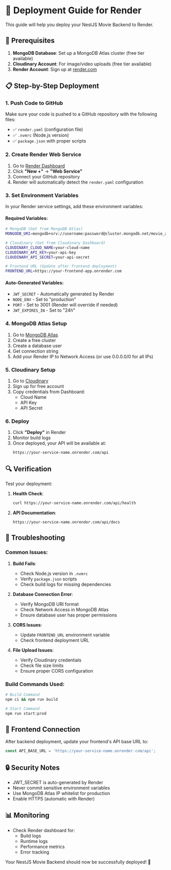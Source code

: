 # 🚀 Deployment Guide for Render

This guide will help you deploy your NestJS Movie Backend to Render.

## 🔧 Prerequisites

1. **MongoDB Database**: Set up a MongoDB Atlas cluster (free tier available)
2. **Cloudinary Account**: For image/video uploads (free tier available)
3. **Render Account**: Sign up at [render.com](https://render.com)

## 📋 Step-by-Step Deployment

### 1. Push Code to GitHub

Make sure your code is pushed to a GitHub repository with the following files:
- ✅ `render.yaml` (configuration file)
- ✅ `.nvmrc` (Node.js version)
- ✅ `package.json` with proper scripts

### 2. Create Render Web Service

1. Go to [Render Dashboard](https://dashboard.render.com)
2. Click **"New +"** → **"Web Service"**
3. Connect your GitHub repository
4. Render will automatically detect the `render.yaml` configuration

### 3. Set Environment Variables

In your Render service settings, add these environment variables:

#### Required Variables:
```bash
# MongoDB (Get from MongoDB Atlas)
MONGODB_URI=mongodb+srv://username:password@cluster.mongodb.net/movie_assessment

# Cloudinary (Get from Cloudinary Dashboard)
CLOUDINARY_CLOUD_NAME=your-cloud-name
CLOUDINARY_API_KEY=your-api-key
CLOUDINARY_API_SECRET=your-api-secret

# Frontend URL (Update after frontend deployment)
FRONTEND_URL=https://your-frontend-app.onrender.com
```

#### Auto-Generated Variables:
- `JWT_SECRET` - Automatically generated by Render
- `NODE_ENV` - Set to "production"
- `PORT` - Set to 3001 (Render will override if needed)
- `JWT_EXPIRES_IN` - Set to "24h"

### 4. MongoDB Atlas Setup

1. Go to [MongoDB Atlas](https://www.mongodb.com/atlas)
2. Create a free cluster
3. Create a database user
4. Get connection string
5. Add your Render IP to Network Access (or use 0.0.0.0/0 for all IPs)

### 5. Cloudinary Setup

1. Go to [Cloudinary](https://cloudinary.com)
2. Sign up for free account
3. Copy credentials from Dashboard:
   - Cloud Name
   - API Key
   - API Secret

### 6. Deploy

1. Click **"Deploy"** in Render
2. Monitor build logs
3. Once deployed, your API will be available at:
   ```
   https://your-service-name.onrender.com/api
   ```

## 🔍 Verification

Test your deployment:

1. **Health Check**:
   ```bash
   curl https://your-service-name.onrender.com/api/health
   ```

2. **API Documentation**:
   ```
   https://your-service-name.onrender.com/api/docs
   ```

## 🚨 Troubleshooting

### Common Issues:

1. **Build Fails**:
   - Check Node.js version in `.nvmrc`
   - Verify `package.json` scripts
   - Check build logs for missing dependencies

2. **Database Connection Error**:
   - Verify MongoDB URI format
   - Check Network Access in MongoDB Atlas
   - Ensure database user has proper permissions

3. **CORS Issues**:
   - Update `FRONTEND_URL` environment variable
   - Check frontend deployment URL

4. **File Upload Issues**:
   - Verify Cloudinary credentials
   - Check file size limits
   - Ensure proper CORS configuration

### Build Commands Used:
```bash
# Build Command
npm ci && npm run build

# Start Command  
npm run start:prod
```

## 📱 Frontend Connection

After backend deployment, update your frontend's API base URL to:
```javascript
const API_BASE_URL = 'https://your-service-name.onrender.com/api';
```

## 🔒 Security Notes

- JWT_SECRET is auto-generated by Render
- Never commit sensitive environment variables
- Use MongoDB Atlas IP whitelist for production
- Enable HTTPS (automatic with Render)

## 📊 Monitoring

- Check Render dashboard for:
  - Build logs
  - Runtime logs  
  - Performance metrics
  - Error tracking

Your NestJS Movie Backend should now be successfully deployed! 🎉 